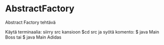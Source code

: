 # AbstractFactory
Abstract Factory tehtävä

Käytä terminaalia:
siirry src kansioon $cd src ja syötä komento:
$ java Main Boss
tai
$ java Main Adidas
